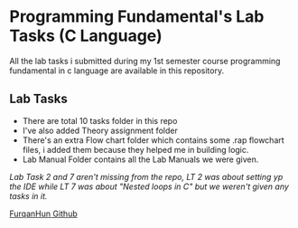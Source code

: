 # Programming Fundamental's Lab Tasks (C Language)

All the lab tasks i submitted during my 1st semester course programming fundamental in c language are available in this repository.

## Lab Tasks

- There are total 10 tasks folder in this repo
- I've also added Theory assignment folder
- There's an extra Flow chart folder which contains some .rap flowchart files, i added them because they helped me in building logic.
- Lab Manual Folder contains all the Lab Manuals we were given.

*Lab Task 2 and 7 aren't missing from the repo, LT 2 was about setting yp the IDE while LT 7 was about "Nested loops in C" but we weren't given any tasks in it.*

[FurqanHun Github](https://github.com/FurqanHun "Follow my Github profile") <br>
